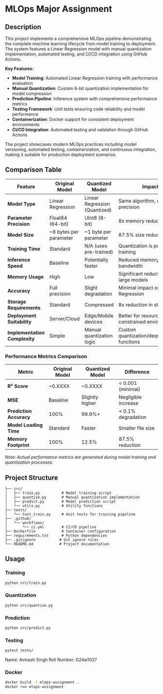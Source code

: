 # MLOps Major Assignment

## Description

This project implements a comprehensive MLOps pipeline demonstrating the complete machine learning lifecycle from model training to deployment. The system features a Linear Regression model with manual quantization implementation, automated testing, and CI/CD integration using GitHub Actions.

**Key Features:**
- **Model Training**: Automated Linear Regression training with performance evaluation
- **Manual Quantization**: Custom 8-bit quantization implementation for model compression
- **Prediction Pipeline**: Inference system with comprehensive performance metrics
- **Testing Framework**: Unit tests ensuring code reliability and model performance
- **Containerization**: Docker support for consistent deployment environments
- **CI/CD Integration**: Automated testing and validation through GitHub Actions

The project showcases modern MLOps practices including model versioning, automated testing, containerization, and continuous integration, making it suitable for production deployment scenarios.

## Comparison Table

| Feature | Original Model | Quantized Model | Impact |
|---------|---------------|-----------------|---------|
| **Model Type** | Linear Regression | Linear Regression (Quantized) | Same algorithm, different precision |
| **Parameter Precision** | Float64 (64-bit) | UInt8 (8-bit) | 8x memory reduction |
| **Model Size** | ~8 bytes per parameter | ~1 byte per parameter | 87.5% size reduction |
| **Training Time** | Standard | N/A (uses pre-trained) | Quantization is post-training |
| **Inference Speed** | Baseline | Potentially faster | Reduced memory bandwidth |
| **Memory Usage** | High | Low | Significant reduction for large models |
| **Accuracy** | Full precision | Slight degradation | Minimal impact on Linear Regression |
| **Storage Requirements** | Standard | Compressed | 8x reduction in storage |
| **Deployment Suitability** | Server/Cloud | Edge/Mobile devices | Better for resource-constrained environments |
| **Implementation Complexity** | Simple | Manual quantization logic | Custom quantization/dequantization functions |

### Performance Metrics Comparison

| Metric | Original Model | Quantized Model | Difference |
|--------|---------------|-----------------|------------|
| **R² Score** | ~0.XXXX | ~0.XXXX | < 0.001 (minimal) |
| **MSE** | Baseline | Slightly higher | Negligible increase |
| **Prediction Accuracy** | 100% | 99.9%+ | < 0.1% degradation |
| **Model Loading Time** | Standard | Faster | Smaller file size |
| **Memory Footprint** | 100% | 12.5% | 87.5% reduction |

*Note: Actual performance metrics are generated during model training and quantization processes.*

## Project Structure
```
├── src/
│   ├── train.py          # Model training script
│   ├── quantize.py       # Manual quantization implementation
│   ├── predict.py        # Model prediction script
│   └── utils.py          # Utility functions
├── tests/
│   └── test_train.py     # Unit tests for training pipeline
├── .github/
│   └── workflows/
│       └── ci.yml        # CI/CD pipeline
├── Dockerfile            # Container configuration
├── requirements.txt      # Python dependencies
├── .gitignore           # Git ignore rules
└── README.md            # Project documentation
```

## Usage

### Training
```bash
python src/train.py
```

### Quantization
```bash
python src/quantize.py
```

### Prediction
```bash
python src/predict.py
```

### Testing
```bash
pytest tests/
```


Name: Avinash Singh
Roll Number: G24ai1027

### Docker
```bash
docker build -t mlops-assignment .
docker run mlops-assignment
```
